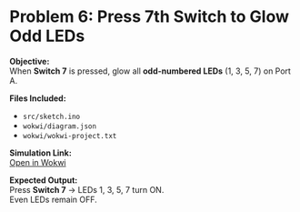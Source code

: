 # Problem 6: Press 7th Switch to Glow Odd LEDs

**Objective:**  
When **Switch 7** is pressed, glow all **odd-numbered LEDs** (1, 3, 5, 7) on Port A.

**Files Included:**  
- `src/sketch.ino`  
- `wokwi/diagram.json`  
- `wokwi/wokwi-project.txt`

**Simulation Link:**  
[Open in Wokwi](https://wokwi.com/projects/443965482148971521)

**Expected Output:**  
Press **Switch 7** → LEDs 1, 3, 5, 7 turn ON.  
Even LEDs remain OFF.
